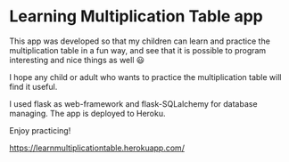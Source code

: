 # Learning Multiplication Table app

This app was developed so that my children can learn and practice the multiplication table in a fun way, and see that it is possible to program interesting and nice things as well :smiley:

I hope any child or adult who wants to practice the multiplication table will find it useful.

I used flask as web-framework and flask-SQLalchemy for database managing.
The app is deployed to Heroku.

Enjoy practicing!

https://learnmultiplicationtable.herokuapp.com/
